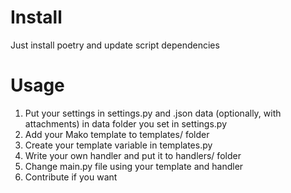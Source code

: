 # Install
Just install poetry and update script dependencies
# Usage
1. Put your settings in settings.py and .json data (optionally, with attachments) in data folder you set in settings.py
2. Add your Mako template to templates/ folder
3. Create your template variable in templates.py
4. Write your own handler and put it to handlers/ folder
5. Change main.py file using your template and handler
6. Contribute if you want
